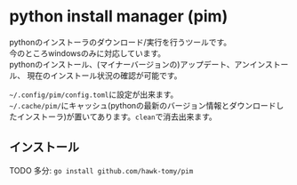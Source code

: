 # python install manager (pim)
pythonのインストーラのダウンロード/実行を行うツールです。  
今のところwindowsのみに対応しています。  
pythonのインストール、(マイナーバージョンの)アップデート、アンインストール、
現在のインストール状況の確認が可能です。

`~/.config/pim/config.toml`に設定が出来ます。  
`~/.cache/pim/`にキャッシュ(pythonの最新のバージョン情報とダウンロードしたインストーラ)が置いてあります。`clean`で消去出来ます。


## インストール
TODO
多分: `go install github.com/hawk-tomy/pim`
